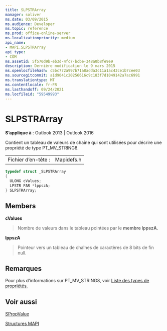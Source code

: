 ```yaml
---
title: SLPSTRArray
manager: soliver
ms.date: 03/09/2015
ms.audience: Developer
ms.topic: reference
ms.prod: office-online-server
ms.localizationpriority: medium
api_name:
- MAPI.SLPSTRArray
api_type:
- COM
ms.assetid: 5f570d9b-eb3d-4fc7-bcbe-348a0b8fe9e9
description: Dernière modification le 9 mars 2015
ms.openlocfilehash: c5bc772a997b71a8adda3c11a1ac43ce1b7cee03
ms.sourcegitcommit: a1d9041c20256616c9c183f7d1049142a7ac6991
ms.translationtype: MT
ms.contentlocale: fr-FR
ms.lasthandoff: 09/24/2021
ms.locfileid: "59549993"
---
```

# <a name="slpstrarray"></a>SLPSTRArray

  
  
**S’applique à** : Outlook 2013 | Outlook 2016 
  
Contient un tableau de valeurs de chaîne qui sont utilisées pour décrire une propriété de type PT_MV_STRING8.
  
|||
|:-----|:-----|
|Fichier d’en-tête :  <br/> |Mapidefs.h  <br/> |
   
```cpp
typedef struct _SLPSTRArray
{
  ULONG cValues;
  LPSTR FAR *lppszA;
} SLPSTRArray;

```

## <a name="members"></a>Members

 **cValues**
  
> Nombre de valeurs dans le tableau pointées par le **membre lppszA.** 
    
 **lppszA**
  
> Pointeur vers un tableau de chaînes de caractères de 8 bits de fin null.
    
## <a name="remarks"></a>Remarques

Pour plus d’informations sur PT_MV_STRING8, voir [Liste des types de propriétés.](property-types.md)
  
## <a name="see-also"></a>Voir aussi



[SPropValue](spropvalue.md)


[Structures MAPI](mapi-structures.md)

